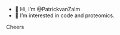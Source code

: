 - 👋 Hi, I’m @PatrickvanZalm
- 👀 I’m interested in code and proteomics.

Cheers
<!---
PatrickvanZalm/PatrickvanZalm is a ✨ special ✨ repository because its `README.md` (this file) appears on your GitHub profile.
You can click the Preview link to take a look at your changes.
--->
